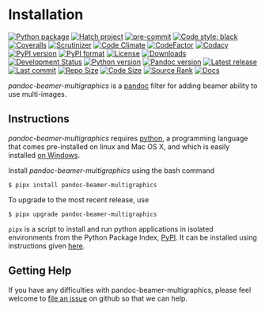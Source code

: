 Installation
============

[![Python package](https://github.com/chdemko/pandoc-beamer-multigraphics/workflows/Python%20package/badge.svg?branch=develop)](https://github.com/chdemko/pandoc-beamer-multigraphics/actions/workflows/python-package.yml)
[![Hatch project](https://img.shields.io/badge/%F0%9F%A5%9A-Hatch-4051b5.svg)](https://github.com/pypa/hatch)
[![pre-commit](https://img.shields.io/badge/pre--commit-enabled-brightgreen?logo=pre-commit)](https://github.com/pre-commit/pre-commit)
[![Code style: black](https://img.shields.io/badge/code%20style-black-000000.svg)](https://pypi.org/project/black/)
[![Coveralls](https://img.shields.io/coveralls/github/chdemko/pandoc-beamer-multigraphics/develop.svg?logo=Codecov&logoColor=white)](https://coveralls.io/github/chdemko/pandoc-beamer-multigraphics?branch=develop)
[![Scrutinizer](https://img.shields.io/scrutinizer/g/chdemko/pandoc-beamer-multigraphics.svg?logo=scrutinizer)](https://scrutinizer-ci.com/g/chdemko/pandoc-beamer-multigraphics/)
[![Code Climate](https://codeclimate.com/github/chdemko/pandoc-beamer-multigraphics/badges/gpa.svg)](https://codeclimate.com/github/chdemko/pandoc-beamer-multigraphics/)
[![CodeFactor](https://img.shields.io/codefactor/grade/github/chdemko/pandoc-beamer-multigraphics/develop.svg?logo=codefactor)](https://www.codefactor.io/repository/github/chdemko/pandoc-beamer-multigraphics)
[![Codacy](https://img.shields.io/codacy/grade/1f76fd0c0e784f6ea1d96e40d7927f55.svg?logo=codacy)](https://app.codacy.com/gh/chdemko/pandoc-beamer-multigraphics/dashboard)
[![PyPI version](https://img.shields.io/pypi/v/pandoc-beamer-multigraphics.svg?logo=pypi&logoColor=white)](https://pypi.org/project/pandoc-beamer-multigraphics/)
[![PyPI format](https://img.shields.io/pypi/format/pandoc-beamer-multigraphics.svg?logo=pypi&logoColor=white)](https://pypi.org/project/pandoc-beamer-multigraphics/)
[![License](https://img.shields.io/pypi/l/pandoc-beamer-multigraphics.svg?logo=pypi&logoColor=white)](https://raw.githubusercontent.com/chdemko/pandoc-beamer-multigraphics/develop/LICENSE)
[![Downloads](https://img.shields.io/pypi/dm/pandoc-numbering?logo=pypi&logoColor=white)](https://pepy.tech/project/pandoc-beamer-multigraphics)
[![Development Status](https://img.shields.io/pypi/status/pandoc-beamer-multigraphics.svg?pypi&logoColor=white)](https://pypi.org/project/pandoc-beamer-multigraphics/)
[![Python version](https://img.shields.io/pypi/pyversions/pandoc-beamer-multigraphics.svg?logo=Python&logoColor=white)](https://pypi.org/project/pandoc-beamer-multigraphics/)
[![Pandoc version](https://img.shields.io/badge/pandoc-2.11%20|%202.12%20|%202.13%20|%202.14%20|%202.15%20|%202.16%20|%202.17%20|%202.18%20|%202.19%20|%203.0%20|%203.1%20|%203.2%20|%203.3-blue.svg?logo=markdown)](https://pandoc.org/)
[![Latest release](https://img.shields.io/github/release-date/chdemko/pandoc-beamer-multigraphics.svg?logo=github)](https://github.com/chdemko/pandoc-beamer-multigraphics/releases)
[![Last commit](https://img.shields.io/github/last-commit/chdemko/pandoc-beamer-multigraphics/develop?logo=github)](https://github.com/chdemko/pandoc-beamer-multigraphics/commit/develop/)
[![Repo Size](https://img.shields.io/github/repo-size/chdemko/pandoc-beamer-multigraphics.svg?logo=github)](http://pandoc-beamer-multigraphics.readthedocs.io/en/latest/)
[![Code Size](https://img.shields.io/github/languages/code-size/chdemko/pandoc-beamer-multigraphics.svg?logo=github)](http://pandoc-beamer-multigraphics.readthedocs.io/en/latest/)
[![Source Rank](https://img.shields.io/librariesio/sourcerank/pypi/pandoc-beamer-multigraphics.svg?logo=libraries.io&logoColor=white)](https://libraries.io/pypi/pandoc-beamer-multigraphics)
[![Docs](https://img.shields.io/readthedocs/pandoc-beamer-multigraphics.svg?logo=read-the-docs&logoColor=white)](http://pandoc-beamer-multigraphics.readthedocs.io/en/latest/)

*pandoc-beamer-multigraphics* is a [pandoc] filter for adding beamer ability
to use multi-images.

[pandoc]: http://pandoc.org/

Instructions
------------

*pandoc-beamer-multigraphics* requires [python], a programming language that
comes pre-installed on linux and Mac OS X, and which is easily installed
[on Windows].

Install *pandoc-beamer-multigraphics* using the bash command

~~~shell-session
$ pipx install pandoc-beamer-multigraphics
~~~

To upgrade to the most recent release, use

~~~shell-session
$ pipx upgrade pandoc-beamer-multigraphics
~~~

`pipx` is a script to install and run python applications in isolated environments from the Python Package Index, [PyPI]. It can be installed using instructions given [here](https://pipx.pypa.io/stable/).

[python]: https://www.python.org
[on Windows]: https://www.python.org/downloads/windows
[PyPI]: https://pypi.org


Getting Help
------------

If you have any difficulties with pandoc-beamer-multigraphics, please feel
welcome to [file an issue] on github so that we can help.

[file an issue]: https://github.com/chdemko/pandoc-beamer-multigraphics/issues

